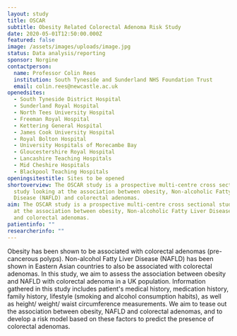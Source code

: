 ```yaml
---
layout: study
title: OSCAR
subtitle: Obesity Related Colorectal Adenoma Risk Study
date: 2020-05-01T12:50:00.000Z
featured: false
image: /assets/images/uploads/image.jpg
status: Data analysis/reporting
sponsor: Norgine
contactperson:
  name: Professor Colin Rees
  institution: South Tyneside and Sunderland NHS Foundation Trust
  email: colin.rees@newcastle.ac.uk
openedsites:
  - South Tyneside District Hospital
  - Sunderland Royal Hospital
  - North Tees University Hospital
  - Freeman Royal Hospital
  - Kettering General Hospital
  - James Cook University Hospital
  - Royal Bolton Hospital
  - University Hospitals of Morecambe Bay
  - Gloucestershire Royal Hospital
  - Lancashire Teaching Hospitals
  - Mid Cheshire Hospitals
  - Blackpool Teaching Hospitals
openingsitestitle: Sites to be opened
shortoverview: The OSCAR study is a prospective multi-centre cross sectional
  study looking at the association between obesity, Non-alcoholic Fatty Liver
  Disease (NAFLD) and colorectal adenomas.
aim: The OSCAR study is a prospective multi-centre cross sectional study looking
  at the association between obesity, Non-alcoholic Fatty Liver Disease (NAFLD)
  and colorectal adenomas.
patientinfo: ""
researcherinfo: ""
---
```

Obesity has been shown to be associated with colorectal adenomas (pre-cancerous polyps). Non-alcohol Fatty Liver Disease (NAFLD) has been shown in Eastern Asian countries to also be associated with colorectal adenomas.  In this study, we aim to assess the association between obesity and NAFLD with colorectal adenoma in a UK population. Information gathered in this study includes patient's medical history, medication history, family history, lifestyle (smoking and alcohol consumption habits), as well as height/ weight/ waist circumference measurements. We aim to tease out the association between obesity, NAFLD and colorectal adenomas, and to develop a risk model based on these factors to predict the presence of colorectal adenomas.